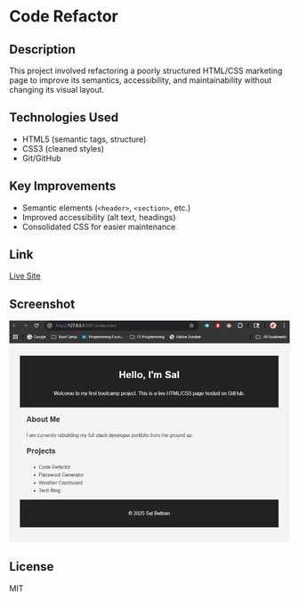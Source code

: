 # Code Refactor

## Description
This project involved refactoring a poorly structured HTML/CSS marketing page to improve its semantics, accessibility, and maintainability without changing its visual layout.

## Technologies Used
- HTML5 (semantic tags, structure)
- CSS3 (cleaned styles)
- Git/GitHub

## Key Improvements
- Semantic elements (`<header>`, `<section>`, etc.)
- Improved accessibility (alt text, headings)
- Consolidated CSS for easier maintenance

## Link
[Live Site](https://itsyourpalsal18.github.io/01-code-refactor)

## Screenshot
![screenshot](assets/images/screenshot.png)

## License
MIT
